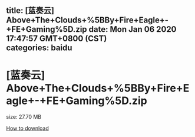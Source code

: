 
title: [蓝奏云]   Above+The+Clouds+%5BBy+Fire+Eagle+-+FE+Gaming%5D.zip
date: Mon Jan 06 2020 17:47:57 GMT+0800 (CST)    
categories: baidu
---

# [蓝奏云]   Above+The+Clouds+%5BBy+Fire+Eagle+-+FE+Gaming%5D.zip
size: 27.70 MB
 
 

[How to download](https://bpcam.bemobtrk.com/go/2ceec3aa-1ca2-46d6-b9ff-aaa5c184517c?jno=1651)
